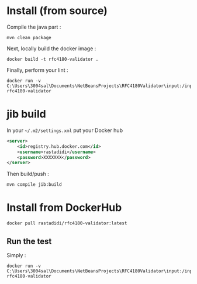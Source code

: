 # Install (from source)


Compile the java part :

```
mvn clean package
```

Next, locally build the docker image :

```
docker build -t rfc4180-validator .
```

Finally, perform your lint :


```
docker run -v C:\Users\3004sal\Documents\NetBeansProjects\RFC4180Validator\input:/input rfc4180-validator
```


# jib build

In your `~/.m2/settings.xml` put your Docker hub

```xml
<server>
    <id>registry.hub.docker.com</id>
    <username>rastadidi</username>
    <password>XXXXXXX</password>
</server>
```

Then build/push :

`mvn compile jib:build`

# Install from DockerHub

```
docker pull rastadidi/rfc4180-validator:latest
```

## Run the test

Simply :

```
docker run -v C:\Users\3004sal\Documents\NetBeansProjects\RFC4180Validator\input:/input rfc4180-validator
```

